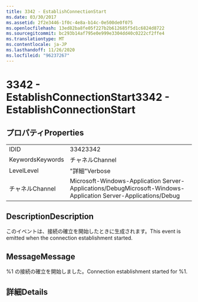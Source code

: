 ```yaml
---
title: 3342 - EstablishConnectionStart
ms.date: 03/30/2017
ms.assetid: 2f2e3446-1f0c-4e8a-b14c-0e500de0f075
ms.openlocfilehash: 13ed82ba8fe05f227b2b612685f5d1c6824d8722
ms.sourcegitcommit: bc293b14af795e0e999e3304dd40c0222cf2ffe4
ms.translationtype: MT
ms.contentlocale: ja-JP
ms.lasthandoff: 11/26/2020
ms.locfileid: "96237267"
---
```

# <a name="3342---establishconnectionstart"></a><span data-ttu-id="ce464-102">3342 - EstablishConnectionStart</span><span class="sxs-lookup"><span data-stu-id="ce464-102">3342 - EstablishConnectionStart</span></span>

## <a name="properties"></a><span data-ttu-id="ce464-103">プロパティ</span><span class="sxs-lookup"><span data-stu-id="ce464-103">Properties</span></span>  
  
|||  
|-|-|  
|<span data-ttu-id="ce464-104">ID</span><span class="sxs-lookup"><span data-stu-id="ce464-104">ID</span></span>|<span data-ttu-id="ce464-105">3342</span><span class="sxs-lookup"><span data-stu-id="ce464-105">3342</span></span>|  
|<span data-ttu-id="ce464-106">Keywords</span><span class="sxs-lookup"><span data-stu-id="ce464-106">Keywords</span></span>|<span data-ttu-id="ce464-107">チャネル</span><span class="sxs-lookup"><span data-stu-id="ce464-107">Channel</span></span>|  
|<span data-ttu-id="ce464-108">Level</span><span class="sxs-lookup"><span data-stu-id="ce464-108">Level</span></span>|<span data-ttu-id="ce464-109">"詳細"</span><span class="sxs-lookup"><span data-stu-id="ce464-109">Verbose</span></span>|  
|<span data-ttu-id="ce464-110">チャネル</span><span class="sxs-lookup"><span data-stu-id="ce464-110">Channel</span></span>|<span data-ttu-id="ce464-111">Microsoft-Windows-Application Server-Applications/Debug</span><span class="sxs-lookup"><span data-stu-id="ce464-111">Microsoft-Windows-Application Server-Applications/Debug</span></span>|  
  
## <a name="description"></a><span data-ttu-id="ce464-112">Description</span><span class="sxs-lookup"><span data-stu-id="ce464-112">Description</span></span>  

 <span data-ttu-id="ce464-113">このイベントは、接続の確立を開始したときに生成されます。</span><span class="sxs-lookup"><span data-stu-id="ce464-113">This event is emitted when the connection establishment started.</span></span>  
  
## <a name="message"></a><span data-ttu-id="ce464-114">Message</span><span class="sxs-lookup"><span data-stu-id="ce464-114">Message</span></span>  

 <span data-ttu-id="ce464-115">%1 の接続の確立を開始しました。</span><span class="sxs-lookup"><span data-stu-id="ce464-115">Connection establishment started for %1.</span></span>  
  
## <a name="details"></a><span data-ttu-id="ce464-116">詳細</span><span class="sxs-lookup"><span data-stu-id="ce464-116">Details</span></span>

